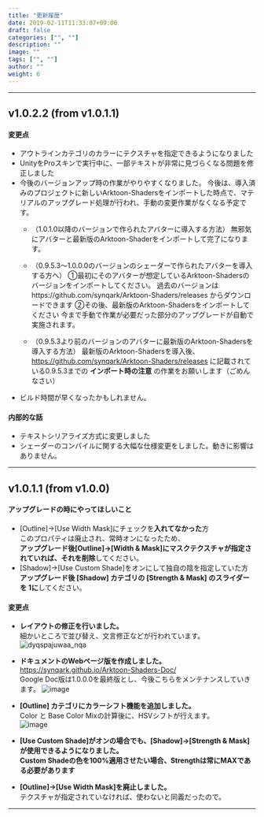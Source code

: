```yaml
---
title: "更新履歴"
date: 2019-02-11T11:33:07+09:00
draft: false
categories: ["", ""]
description: ""
image: ""
tags: ["", ""]
author: ""
weight: 6
---
```


***
## v1.0.2.2 (from v1.0.1.1)
#### 変更点
- アウトラインカテゴリのカラーにテクスチャを指定できるようになりました
- UnityをProスキンで実行中に、一部テキストが非常に見づらくなる問題を修正しました
- 今後のバージョンアップ時の作業がやりやすくなりました。
今後は、導入済みのプロジェクトに新しいArktoon-Shadersをインポートした時点で、マテリアルのアップグレード処理が行われ、手動の変更作業がなくなる予定です。
    - （1.0.1.0以降のバージョンで作られたアバターに導入する方法）
無邪気にアバターと最新版のArktoon-Shaderをインポートして完了になります。

    - （0.9.5.3～1.0.0.0のバージョンのシェーダーで作られたアバターを導入する方へ）
①最初にそのアバターが想定しているArktoon-Shadersのバージョンをインポートしてください。
過去のバージョンはhttps://github.com/synqark/Arktoon-Shaders/releases からダウンロードできます
②その後、最新版のArktoon-Shadersをインポートしてください
今まで手動で作業が必要だった部分のアップグレードが自動で実施されます。

    - （0.9.5.3より前のバージョンのアバターに最新版のArktoon-Shadersを導入する方法）
最新版のArktoon-Shadersを導入後、https://github.com/synqark/Arktoon-Shaders/releases に記載されている0.9.5.3までの **インポート時の注意** の作業をお願いします（ごめんなさい）
- ビルド時間が早くなったかもしれません。

#### 内部的な話
- テキストシリアライズ方式に変更しました
- シェーダーのコンパイルに関する大幅な仕様変更をしました。動きに影響はありません。
***
## v1.0.1.1 (from v1.0.0)
#### アップグレードの時にやってほしいこと
- [Outline]→[Use Width Mask]にチェックを**入れてなかった**方  
このプロパティは廃止され、常時オンになったため、  
**アップグレード後[Outline]→[Width & Mask]にマスクテクスチャが指定されていれば、それを削除**してください。
- [Shadow]→[Use Custom Shade]をオンにして独自の陰を指定していた方  
**アップグレード後 [Shadow] カテゴリの [Strength & Mask] のスライダーを 1に**してください。

#### 変更点
- **レイアウトの修正を行いました。**  
細かいところで並び替え、文言修正などが行われています。    
![dyqspajuwaa_nqa](https://user-images.githubusercontent.com/10284218/52543830-20f77500-2df0-11e9-9cd4-ee4ef9a0c6fb.png)
- **ドキュメントのWebページ版を作成しました。**  
https://synqark.github.io/Arktoon-Shaders-Doc/  
Google Doc版は1.0.0.0を最終版とし、今後こちらをメンテナンスしていきます。
![image](https://user-images.githubusercontent.com/10284218/52543863-556b3100-2df0-11e9-91ea-722cc160f23d.png)
- **[Outline] カテゴリにカラーシフト機能を追加しました。**  
Color と Base Color Mixの計算後に、HSVシフトが行えます。  
![image](https://user-images.githubusercontent.com/10284218/52544768-45565000-2df6-11e9-86ba-6c559bc2057c.png)


- **[Use Custom Shade]がオンの場合でも、[Shadow]→[Strength & Mask]が使用できるようになりました。**  
**Custom Shadeの色を100%適用させたい場合、Strengthは常にMAXである必要があります**
- **[Outline]→[Use Width Mask]を廃止しました。**  
テクスチャが指定されていなければ、使わないと同義だったので。

***